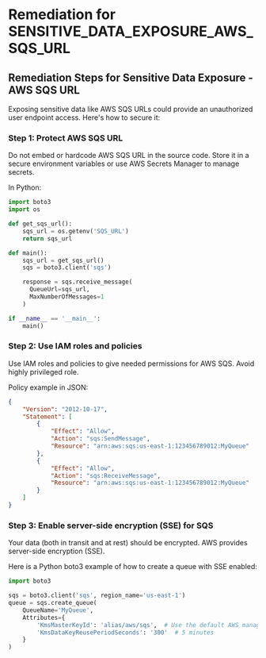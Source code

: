 # Remediation for SENSITIVE_DATA_EXPOSURE_AWS_SQS_URL

## Remediation Steps for Sensitive Data Exposure - AWS SQS URL

Exposing sensitive data like AWS SQS URLs could provide an unauthorized user endpoint access. Here's how to secure it:

### Step 1: Protect AWS SQS URL
Do not embed or hardcode AWS SQS URL in the source code. Store it in a secure environment variables or use AWS Secrets Manager to manage secrets.

In Python:

```python
import boto3
import os

def get_sqs_url():
    sqs_url = os.getenv('SQS_URL')
    return sqs_url

def main():
    sqs_url = get_sqs_url()
    sqs = boto3.client('sqs')

    response = sqs.receive_message(
      QueueUrl=sqs_url,
      MaxNumberOfMessages=1
    )

if __name__ == '__main__':
    main()
```

### Step 2: Use IAM roles and policies
Use IAM roles and policies to give needed permissions for AWS SQS. Avoid highly privileged role.

Policy example in JSON:

```json
{
    "Version": "2012-10-17",
    "Statement": [
        {
            "Effect": "Allow",
            "Action": "sqs:SendMessage",
            "Resource": "arn:aws:sqs:us-east-1:123456789012:MyQueue"
        },
        {
            "Effect": "Allow",
            "Action": "sqs:ReceiveMessage",
            "Resource": "arn:aws:sqs:us-east-1:123456789012:MyQueue"
        }
    ]
}
```

### Step 3: Enable server-side encryption (SSE) for SQS
Your data (both in transit and at rest) should be encrypted. AWS provides server-side encryption (SSE). 

Here is a Python boto3 example of how to create a queue with SSE enabled:

```python
import boto3

sqs = boto3.client('sqs', region_name='us-east-1')
queue = sqs.create_queue(
    QueueName='MyQueue',
    Attributes={
        'KmsMasterKeyId': 'alias/aws/sqs',  # Use the default AWS managed CMK
        'KmsDataKeyReusePeriodSeconds': '300'  # 5 minutes
    }
)
```